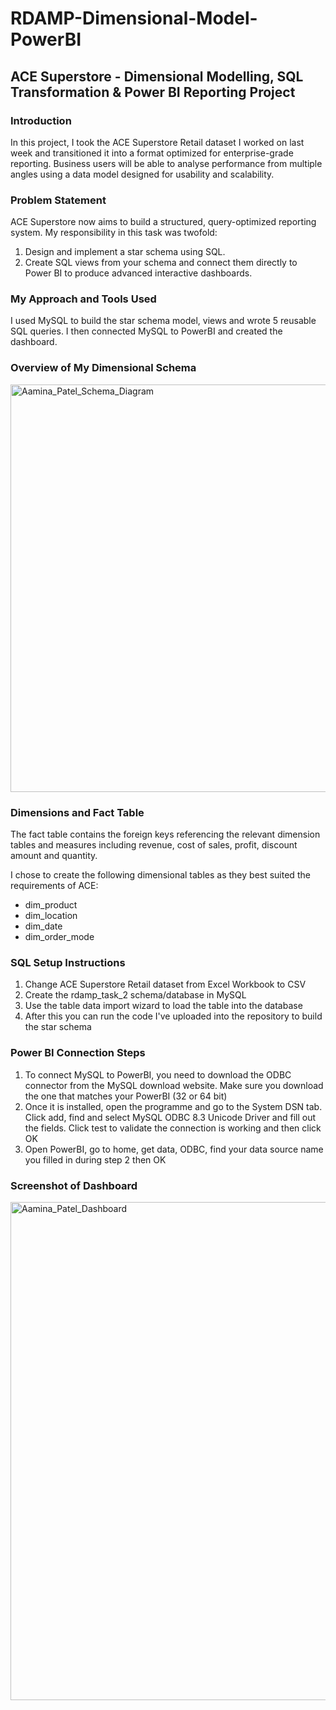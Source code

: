 # RDAMP-Dimensional-Model-PowerBI

## ACE Superstore - Dimensional Modelling, SQL Transformation & Power BI Reporting Project

### Introduction

In this project, I took the ACE Superstore Retail dataset I worked on last week and transitioned it into a format optimized for enterprise-grade reporting. Business users will be able to analyse performance from multiple angles using a data model designed for usability and scalability.

### Problem Statement

ACE Superstore now aims to build a structured, query-optimized reporting system. My responsibility in this task was twofold:
 
1. Design and implement a star schema using SQL.
2. Create SQL views from your schema and connect them directly to Power BI to produce advanced interactive dashboards.

### My Approach and Tools Used

I used MySQL to build the star schema model, views and wrote 5 reusable SQL queries. I then connected MySQL to PowerBI and created the dashboard.

### Overview of My Dimensional Schema 

<img width="1075" height="652" alt="Aamina_Patel_Schema_Diagram" src="https://github.com/user-attachments/assets/69ccf187-6b39-476c-8fbf-4d6e2a670280" />


### Dimensions and Fact Table

The fact table contains the foreign keys referencing the relevant dimension tables and measures including revenue, cost of sales, profit, discount amount and quantity. 

I chose to create the following dimensional tables as they best suited the requirements of ACE:
 - dim_product
 - dim_location
 - dim_date
 - dim_order_mode

### SQL Setup Instructions

1. Change ACE Superstore Retail dataset from Excel Workbook to CSV
2. Create the rdamp_task_2 schema/database in MySQL
3. Use the table data import wizard to load the table into the database
4. After this you can run the code I've uploaded into the repository to build the star schema

### Power BI Connection Steps

1. To connect MySQL to PowerBI, you need to download the ODBC connector from the MySQL download website. Make sure you download the one that matches your PowerBI (32 or 64 bit)
2. Once it is installed, open the programme and go to the System DSN tab. Click add, find and select MySQL ODBC 8.3 Unicode Driver and fill out the fields. Click test to validate the connection is working and then click OK
3. Open PowerBI, go to home, get data, ODBC, find your data source name you filled in during step 2 then OK

### Screenshot of Dashboard

<img width="1417" height="797" alt="Aamina_Patel_Dashboard" src="https://github.com/user-attachments/assets/18929ed0-66d0-44a3-aca2-8b9e283ce754" />


